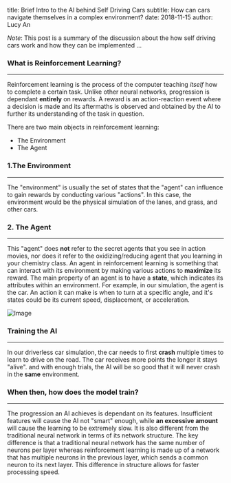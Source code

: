 title: Brief Intro to the AI behind Self Driving Cars
subtitle: How can cars navigate themselves in a complex environment?
date: 2018-11-15
author: Lucy An

_Note_: This post is a summary of the discussion about the
how self driving cars work and how they can be implemented ... 

### What is Reinforcement Learning?
----
Reinforcement learning is the process of the computer teaching _itself_ how to complete a certain task. Unlike other neural networks, progression is dependant **entirely** on rewards. A reward is an action-reaction event where a decision is made and its aftermaths is observed and obtained by the AI to further its understanding of the task in question. 

There are two main objects in reinforcement learning:

* The Environment
* The Agent


### 1.The Environment
----

The "environment" is usually the set of states that the "agent" can influence to gain rewards by conducting various "actions".
In this case, the environment would be the physical simulation of the lanes, and grass, and other cars.

### 2. The Agent
----

This "agent" does **not** refer to the secret agents that you see in action movies, nor does it refer to the oxidizing/reducing agent that you learning in your chemistry class. An agent in reinforcement learning is something that can interact with its environment by making various actions to **maximize** its reward. The main property of an agent is to have a **state**, which indicates its attributes within an environment. For example, in our simulation, the agent is the car. An action it can make is when to turn at a specific angle, and it's states could be its current speed, displacement, or acceleration. 

![Image](https://www.kdnuggets.com/images/reinforcement-learning-fig1-700.jpg)

### Training the AI
----

In our driverless car simulation, the car needs to first **crash** multiple times to learn to drive on the road. The car receives more points the longer it stays "alive". and with enough trials, the AI will be so good that it will never crash in the **same** environment.

### When then, how does the model train?
----
The progression an AI achieves is dependant on its features. Insufficient features will cause the AI not "smart" enough, while **an excessive amount** will cause the learning to be extremely slow. It is also different from the traditional neural network in terms of its network structure. The key difference is that a traditional neural network has the same number of neurons per layer whereas reinforcement learning is made up of a network that has multiple neurons in the previous layer, which sends a common neuron to its next layer. This difference in structure allows for faster processing speed.
